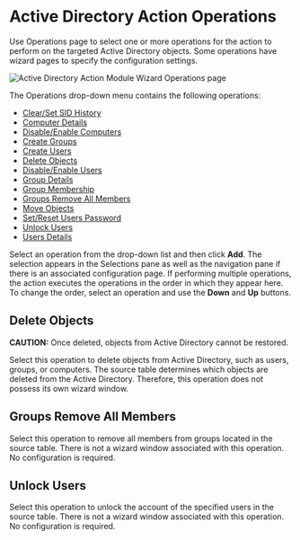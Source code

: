 # Active Directory Action Operations

Use Operations page to select one or more operations for the action to perform on the targeted
Active Directory objects. Some operations have wizard pages to specify the configuration settings.

![Active Directory Action Module Wizard Operations page](/img/product_docs/activitymonitor/7.1/admin/monitoreddomains/admonitoringconfiguration/operations.webp)

The Operations drop-down menu contains the following operations:

- [Clear/Set SID History ](/docs/accessanalyzer/11.6/admin/action/activedirectory/operations/sidhistory.md)
- [Computer Details](/docs/accessanalyzer/11.6/admin/action/activedirectory/operations/computerdetails.md)
- [Disable/Enable Computers](/docs/accessanalyzer/11.6/admin/action/activedirectory/operations/disableenablecomputers.md)
- [Create Groups](/docs/accessanalyzer/11.6/admin/action/activedirectory/operations/creategroups.md)
- [Create Users](/docs/accessanalyzer/11.6/admin/action/activedirectory/operations/createusers.md)
- [Delete Objects](#delete-objects)
- [Disable/Enable Users](/docs/accessanalyzer/11.6/admin/action/activedirectory/operations/disableenableusers.md)
- [Group Details](/docs/accessanalyzer/11.6/admin/action/activedirectory/operations/groupdetails.md)
- [Group Membership](/docs/accessanalyzer/11.6/admin/action/activedirectory/operations/groupmembership.md)
- [Groups Remove All Members ](#groups-remove-all-members)
- [Move Objects](/docs/accessanalyzer/11.6/admin/action/activedirectory/operations/moveobjects.md)
- [Set/Reset Users Password ](/docs/accessanalyzer/11.6/admin/action/activedirectory/operations/setresetpassword.md)
- [Unlock Users ](#unlock-users)
- [Users Details ](/docs/accessanalyzer/11.6/admin/action/activedirectory/operations/usersdetails.md)

Select an operation from the drop-down list and then click **Add**. The selection appears in the
Selections pane as well as the navigation pane if there is an associated configuration page. If
performing multiple operations, the action executes the operations in the order in which they appear
here. To change the order, select an operation and use the **Down** and **Up** buttons.

## Delete Objects

**CAUTION:** Once deleted, objects from Active Directory cannot be restored.

Select this operation to delete objects from Active Directory, such as users, groups, or computers.
The source table determines which objects are deleted from the Active Directory. Therefore, this
operation does not possess its own wizard window.

## Groups Remove All Members

Select this operation to remove all members from groups located in the source table. There is not a
wizard window associated with this operation. No configuration is required.

## Unlock Users

Select this operation to unlock the account of the specified users in the source table. There is not
a wizard window associated with this operation. No configuration is required.

